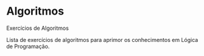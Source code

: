 # Algoritmos
 Exercícios de Algoritmos
 
 Lista de exercícios de algoritmos para aprimor os conhecimentos em Lógica de Programação.
